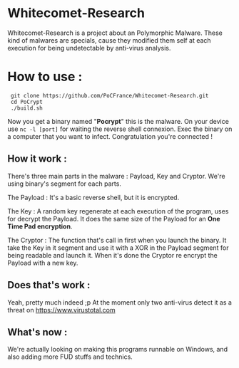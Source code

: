 # Whitecomet-Research

Whitecomet-Research is a project about an Polymorphic Malware. These kind of malwares are specials, cause they modified them self at each execution for being undetectable by anti-virus analysis. 


# How to use :


     git clone https://github.com/PoCFrance/Whitecomet-Research.git
     cd PoCrypt
	 ./build.sh

Now you get a binary named "**Pocrypt**" this is the malware.
On your device use `nc -l [port]` for waiting the reverse shell connexion.
Exec the binary on a computer that you want to infect.
Congratulation you're connected !

## How it work :

There's three main parts in the malware : Payload, Key and Cryptor.
We're using binary's segment for each parts.

The Payload :
It's a basic reverse shell, but it is encrypted.

The Key :
A random key regenerate at each execution of the program, uses for decrypt the Payload. It does the same size of the Payload for an **One Time Pad encryption**.

The Cryptor :
The function that's call in first when you launch the binary. It take the Key in it segment and use it with a XOR in the Payload segment for being readable and launch it. When it's done the Cryptor re encrypt the Payload with a new key.

## Does that's work :

Yeah, pretty much indeed ;p
At the moment only two anti-virus detect it as a threat on https://www.virustotal.com

## What's now :

We're actually looking on making this programs runnable on Windows, and also adding more FUD stuffs and technics.
